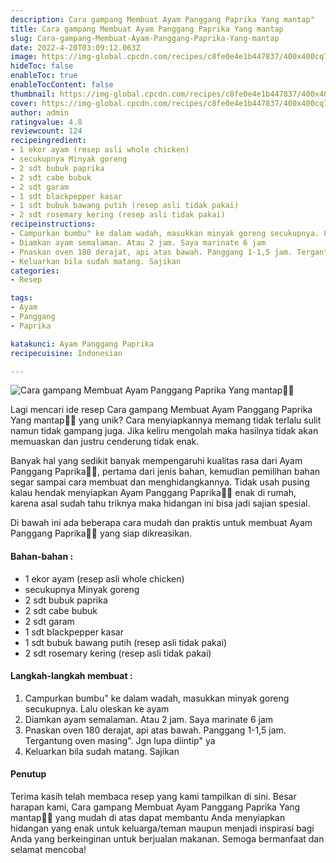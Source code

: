 ```yaml
---
description: Cara gampang Membuat Ayam Panggang Paprika Yang mantap"
title: Cara gampang Membuat Ayam Panggang Paprika Yang mantap
slug: Cara-gampang-Membuat-Ayam-Panggang-Paprika-Yang-mantap
date: 2022-4-20T03:09:12.063Z
image: https://img-global.cpcdn.com/recipes/c8fe0e4e1b447837/400x400cq70/photo.jpg
hideToc: false
enableToc: true
enableTocContent: false
thumbnail: https://img-global.cpcdn.com/recipes/c8fe0e4e1b447837/400x400cq70/photo.jpg
cover: https://img-global.cpcdn.com/recipes/c8fe0e4e1b447837/400x400cq70/photo.jpg
author: admin
ratingvalue: 4.8
reviewcount: 124
recipeingredient:
- 1 ekor ayam (resep asli whole chicken)
- secukupnya Minyak goreng
- 2 sdt bubuk paprika
- 2 sdt cabe bubuk
- 2 sdt garam
- 1 sdt blackpepper kasar
- 1 sdt bubuk bawang putih (resep asli tidak pakai)
- 2 sdt rosemary kering (resep asli tidak pakai)
recipeinstructions:
- Campurkan bumbu" ke dalam wadah, masukkan minyak goreng secukupnya. Lalu oleskan ke ayam
- Diamkan ayam semalaman. Atau 2 jam. Saya marinate 6 jam
- Pnaskan oven 180 derajat, api atas bawah. Panggang 1-1,5 jam. Tergantung oven masing". Jgn lupa diintip" ya
- Keluarkan bila sudah matang. Sajikan
categories:
- Resep

tags:
- Ayam
- Panggang
- Paprika

katakunci: Ayam Panggang Paprika
recipecuisine: Indonesian

---
```


![Cara gampang Membuat Ayam Panggang Paprika Yang mantap👩‍🍳](https://img-global.cpcdn.com/recipes/c8fe0e4e1b447837/400x400cq70/photo.jpg)

Lagi mencari ide resep Cara gampang Membuat Ayam Panggang Paprika Yang mantap👩‍🍳 yang unik? Cara menyiapkannya memang tidak terlalu sulit namun tidak gampang juga. Jika keliru mengolah maka hasilnya tidak akan memuaskan dan justru cenderung tidak enak.

Banyak hal yang sedikit banyak mempengaruhi kualitas rasa dari Ayam Panggang Paprika👩‍🍳, pertama dari jenis bahan, kemudian pemilihan bahan segar sampai cara membuat dan menghidangkannya. Tidak usah pusing kalau hendak menyiapkan Ayam Panggang Paprika👩‍🍳 enak di rumah, karena asal sudah tahu triknya maka hidangan ini bisa jadi sajian spesial.

Di bawah ini ada beberapa cara mudah dan praktis untuk membuat Ayam Panggang Paprika👩‍🍳 yang siap dikreasikan.

<!--inarticleads1-->

#### Bahan-bahan :

- 1 ekor ayam (resep asli whole chicken)
- secukupnya Minyak goreng
- 2 sdt bubuk paprika
- 2 sdt cabe bubuk
- 2 sdt garam
- 1 sdt blackpepper kasar
- 1 sdt bubuk bawang putih (resep asli tidak pakai)
- 2 sdt rosemary kering (resep asli tidak pakai)

<!--inarticleads2-->

#### Langkah-langkah membuat :

1. Campurkan bumbu" ke dalam wadah, masukkan minyak goreng secukupnya. Lalu oleskan ke ayam
1. Diamkan ayam semalaman. Atau 2 jam. Saya marinate 6 jam
1. Pnaskan oven 180 derajat, api atas bawah. Panggang 1-1,5 jam. Tergantung oven masing". Jgn lupa diintip" ya
1. Keluarkan bila sudah matang. Sajikan

#### Penutup

Terima kasih telah membaca resep yang kami tampilkan di sini. Besar harapan kami, Cara gampang Membuat Ayam Panggang Paprika Yang mantap👩‍🍳 yang mudah di atas dapat membantu Anda menyiapkan hidangan yang enak untuk keluarga/teman maupun menjadi inspirasi bagi Anda yang berkeinginan untuk berjualan makanan. Semoga bermanfaat dan selamat mencoba!